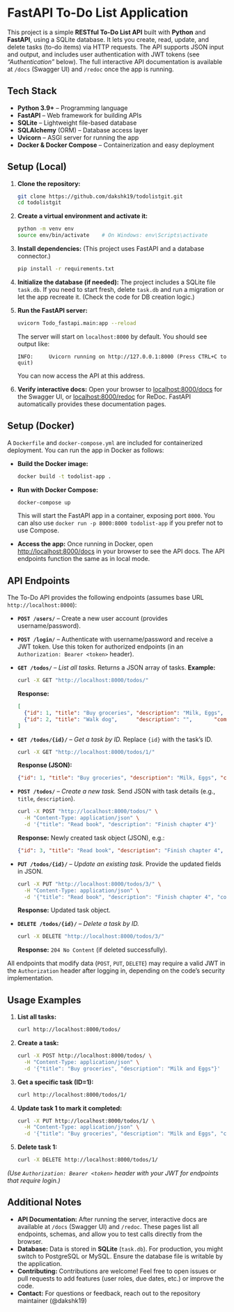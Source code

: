 
# FastAPI To-Do List Application

This project is a simple **RESTful To-Do List API** built with **Python** and **FastAPI**, using a SQLite database.  It lets you create, read, update, and delete tasks (to-do items) via HTTP requests. The API supports JSON input and output, and includes user authentication with JWT tokens (see *“Authentication”* below). The full interactive API documentation is available at `/docs` (Swagger UI) and `/redoc` once the app is running.

## Tech Stack

* **Python 3.9+** – Programming language
* **FastAPI** – Web framework for building APIs
* **SQLite** – Lightweight file-based database
* **SQLAlchemy** (ORM) – Database access layer
* **Uvicorn** – ASGI server for running the app
* **Docker & Docker Compose** – Containerization and easy deployment

## Setup (Local)

1. **Clone the repository:**

   ```bash
   git clone https://github.com/dakshk19/todolistgit.git
   cd todolistgit
   ```

2. **Create a virtual environment and activate it:**

   ```bash
   python -m venv env
   source env/bin/activate    # On Windows: env\Scripts\activate
   ```

3. **Install dependencies:**
   (This project uses FastAPI and a database connector.)

   ```bash
   pip install -r requirements.txt
   ```

4. **Initialize the database (if needed):**
   The project includes a SQLite file `task.db`. If you need to start fresh, delete `task.db` and run a migration or let the app recreate it. (Check the code for DB creation logic.)

5. **Run the FastAPI server:**

   ```bash
   uvicorn Todo_fastapi.main:app --reload
   ```

   The server will start on `localhost:8000` by default. You should see output like:

   ```
   INFO:     Uvicorn running on http://127.0.0.1:8000 (Press CTRL+C to quit)
   ```

   You can now access the API at this address.

6. **Verify interactive docs:**
   Open your browser to [localhost:8000/docs](http://127.0.0.1:8000/docs) for the Swagger UI, or [localhost:8000/redoc](http://127.0.0.1:8000/redoc) for ReDoc. FastAPI automatically provides these documentation pages.

## Setup (Docker)

A `Dockerfile` and `docker-compose.yml` are included for containerized deployment. You can run the app in Docker as follows:

* **Build the Docker image:**

  ```bash
  docker build -t todolist-app .
  ```

* **Run with Docker Compose:**

  ```bash
  docker-compose up
  ```

  This will start the FastAPI app in a container, exposing port `8000`. You can also use `docker run -p 8000:8000 todolist-app` if you prefer not to use Compose.

* **Access the app:**
  Once running in Docker, open [http://localhost:8000/docs](http://localhost:8000/docs) in your browser to see the API docs. The API endpoints function the same as in local mode.

## API Endpoints

The To-Do API provides the following endpoints (assumes base URL `http://localhost:8000`):

* **`POST /users/`** – Create a new user account (provides username/password).

* **`POST /login/`** – Authenticate with username/password and receive a JWT token. Use this token for authorized endpoints (in an `Authorization: Bearer <token>` header).

* **`GET /todos/`** – *List all tasks.* Returns a JSON array of tasks.
  **Example:**

  ```bash
  curl -X GET "http://localhost:8000/todos/"
  ```

  **Response:**

  ```json
  [
    {"id": 1, "title": "Buy groceries", "description": "Milk, Eggs", "completed": false},
    {"id": 2, "title": "Walk dog",      "description": "",       "completed": true}
  ]
  ```

* **`GET /todos/{id}/`** – *Get a task by ID.* Replace `{id}` with the task’s ID.

  ```bash
  curl -X GET "http://localhost:8000/todos/1/"
  ```

  **Response (JSON):**

  ```json
  {"id": 1, "title": "Buy groceries", "description": "Milk, Eggs", "completed": false}
  ```

* **`POST /todos/`** – *Create a new task.* Send JSON with task details (e.g., `title`, `description`).

  ```bash
  curl -X POST "http://localhost:8000/todos/" \
    -H "Content-Type: application/json" \
    -d '{"title": "Read book", "description": "Finish chapter 4"}'
  ```

  **Response:** Newly created task object (JSON), e.g.:

  ```json
  {"id": 3, "title": "Read book", "description": "Finish chapter 4", "completed": false}
  ```

* **`PUT /todos/{id}/`** – *Update an existing task.* Provide the updated fields in JSON.

  ```bash
  curl -X PUT "http://localhost:8000/todos/3/" \
    -H "Content-Type: application/json" \
    -d '{"title": "Read book", "description": "Finish chapter 4", "completed": true}'
  ```

  **Response:** Updated task object.

* **`DELETE /todos/{id}/`** – *Delete a task by ID.*

  ```bash
  curl -X DELETE "http://localhost:8000/todos/3/"
  ```

  **Response:** `204 No Content` (if deleted successfully).

All endpoints that modify data (`POST`, `PUT`, `DELETE`) may require a valid JWT in the `Authorization` header after logging in, depending on the code’s security implementation.

## Usage Examples

1. **List all tasks:**

   ```bash
   curl http://localhost:8000/todos/
   ```
2. **Create a task:**

   ```bash
   curl -X POST http://localhost:8000/todos/ \
     -H "Content-Type: application/json" \
     -d '{"title": "Buy groceries", "description": "Milk and Eggs"}'
   ```
3. **Get a specific task (ID=1):**

   ```bash
   curl http://localhost:8000/todos/1/
   ```
4. **Update task 1 to mark it completed:**

   ```bash
   curl -X PUT http://localhost:8000/todos/1/ \
     -H "Content-Type: application/json" \
     -d '{"title": "Buy groceries", "description": "Milk and Eggs", "completed": true}'
   ```
5. **Delete task 1:**

   ```bash
   curl -X DELETE http://localhost:8000/todos/1/
   ```

*(Use `Authorization: Bearer <token>` header with your JWT for endpoints that require login.)*

## Additional Notes

* **API Documentation:** After running the server, interactive docs are available at `/docs` (Swagger UI) and `/redoc`. These pages list all endpoints, schemas, and allow you to test calls directly from the browser.
* **Database:** Data is stored in **SQLite** (`task.db`). For production, you might switch to PostgreSQL or MySQL. Ensure the database file is writable by the application.
* **Contributing:** Contributions are welcome! Feel free to open issues or pull requests to add features (user roles, due dates, etc.) or improve the code.
* **Contact:** For questions or feedback, reach out to the repository maintainer (@dakshk19)


	
